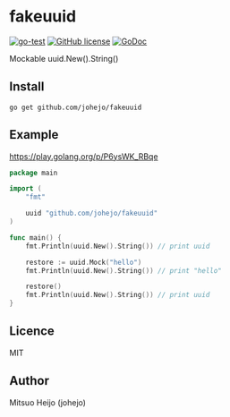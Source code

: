 # fakeuuid

[![go-test](https://github.com/johejo/fakeuuid/workflows/go-test/badge.svg)](https://github.com/johejo/fakeuuid/actions?query=workflow%3Ago-test)
[![GitHub license](https://img.shields.io/github/license/johejo/fakeuuid)](https://github.com/johejo/fakeuuid/blob/master/LICENSE)
[![GoDoc](https://godoc.org/github.com/johejo/fakeuuid?status.svg)](https://godoc.org/github.com/johejo/fakeuuid)

Mockable uuid.New().String()

## Install

```
go get github.com/johejo/fakeuuid
```

## Example

https://play.golang.org/p/P6ysWK_RBqe

```go
package main

import (
    "fmt"

    uuid "github.com/johejo/fakeuuid"
)

func main() {
    fmt.Println(uuid.New().String()) // print uuid

    restore := uuid.Mock("hello")
    fmt.Println(uuid.New().String()) // print "hello"

    restore()
    fmt.Println(uuid.New().String()) // print uuid
}
```

## Licence

MIT

## Author

Mitsuo Heijo (johejo)
